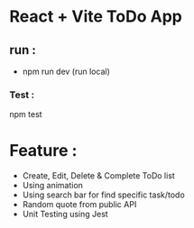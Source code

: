 # React + Vite ToDo App

## run :

- npm run dev (run local)

### Test :

npm test

# Feature :

- Create, Edit, Delete & Complete ToDo list
- Using animation
- Using search bar for find specific task/todo
- Random quote from public API
- Unit Testing using Jest

